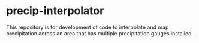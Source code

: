 # precip-interpolator
This repository is for development of code to interpolate and map precipitation across an area that has multiple precipitation gauges installed.
